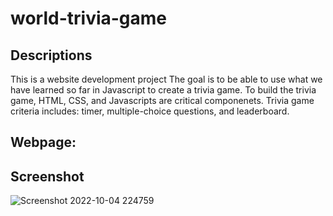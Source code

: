# world-trivia-game

## Descriptions 
This is a website development project 
The goal is to be able to use what we have learned so far in Javascript to create a trivia game. 
To build the trivia game, HTML, CSS, and Javascripts are critical componenets. 
Trivia game criteria includes: timer, multiple-choice questions, and leaderboard. 

## Webpage: 

## Screenshot
![Screenshot 2022-10-04 224759](https://user-images.githubusercontent.com/113479475/193990149-61755e90-d3a0-4321-a65d-391c3fd6f2ef.png)
